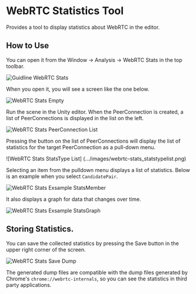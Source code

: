 # WebRTC Statistics Tool

Provides a tool to display statistics about WebRTC in the editor.

## How to Use

You can open it from the Window -> Analysis -> WebRTC Stats in the top toolbar.

![Guidline WebRTC Stats](.../images/guideline-webrtc-stats.png)


When you open it, you will see a screen like the one below.

![WebRTC Stats Empty](.../images/webrtc-stats_emptyview.png)


Run the scene in the Unity editor. When the PeerConnection is created, a list of PeerConnections is displayed in the list on the left.

![WebRTC Stats PeerConnection List](.../images/webrtc-stats_peerconnection.png)

Pressing the button on the list of PeerConnections will display the list of statistics for the target PeerConnection as a pull-down menu.

![WebRTC Stats StatsType List] (.../images/webrtc-stats_statstypelist.png)

Selecting an item from the pulldown menu displays a list of statistics.
Below is an example when you select `CandidatePair`.

![WebRTC Stats Exsample StatsMember](.../images/webrtc-stats_example-statsmember.png)

It also displays a graph for data that changes over time.

![WebRTC Stats Exsample StatsGraph](.../images/webrtc-stats_example-statsgraph.png)

## Storing Statistics.
You can save the collected statistics by pressing the Save button in the upper right corner of the screen.

![WebRTC Stats Save Dump](.../images/webrtc-stats_savedump.png)

The generated dump files are compatible with the dump files generated by Chrome's `chrome://webrtc-internals`, so you can see the statistics in third party applications.
